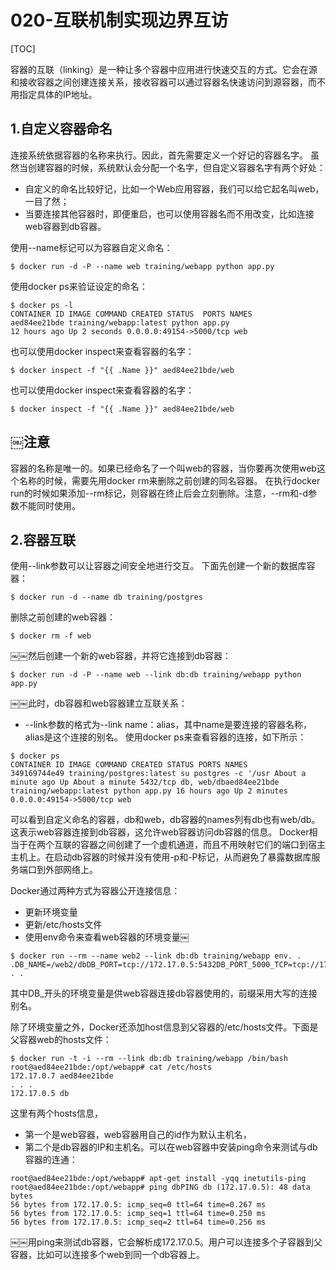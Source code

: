 # 020-互联机制实现边界互访

[TOC]

容器的互联（linking）是一种让多个容器中应用进行快速交互的方式。它会在源和接收容器之间创建连接关系，接收容器可以通过容器名快速访问到源容器，而不用指定具体的IP地址。

## 1.自定义容器命名

连接系统依据容器的名称来执行。因此，首先需要定义一个好记的容器名字。
虽然当创建容器的时候，系统默认会分配一个名字，但自定义容器名字有两个好处：

- 自定义的命名比较好记，比如一个Web应用容器，我们可以给它起名叫web，一目了然；
- 当要连接其他容器时，即便重启，也可以使用容器名而不用改变，比如连接web容器到db容器。

使用--name标记可以为容器自定义命名：

```
$ docker run -d -P --name web training/webapp python app.py
```

使用docker ps来验证设定的命名：

```
$ docker ps -l
CONTAINER ID IMAGE COMMAND CREATED STATUS  PORTS NAMES
aed84ee21bde training/webapp:latest python app.py 
12 hours ago Up 2 seconds 0.0.0.0:49154->5000/tcp web
```

也可以使用docker inspect来查看容器的名字：

```
$ docker inspect -f "{{ .Name }}" aed84ee21bde/web
```

也可以使用docker inspect来查看容器的名字：

```
$ docker inspect -f "{{ .Name }}" aed84ee21bde/web￼
```

## ￼注意

容器的名称是唯一的。如果已经命名了一个叫web的容器，当你要再次使用web这个名称的时候，需要先用docker rm来删除之前创建的同名容器。
在执行docker run的时候如果添加--rm标记，则容器在终止后会立刻删除。注意，--rm和-d参数不能同时使用。

## 2.容器互联

使用--link参数可以让容器之间安全地进行交互。
下面先创建一个新的数据库容器：

```
$ docker run -d --name db training/postgres
```


删除之前创建的web容器：

```
$ docker rm -f web
```

￼￼然后创建一个新的web容器，并将它连接到db容器：

```
$ docker run -d -P --name web --link db:db training/webapp python app.py
```

￼￼此时，db容器和web容器建立互联关系：

- --link参数的格式为--link name：alias，其中name是要连接的容器名称，alias是这个连接的别名。
  使用docker ps来查看容器的连接，如下所示：

```
$ docker ps
CONTAINER ID IMAGE COMMAND CREATED STATUS PORTS NAMES
349169744e49 training/postgres:latest su postgres -c '/usr About a minute ago Up About a minute 5432/tcp db, web/dbaed84ee21bde training/webapp:latest python app.py 16 hours ago Up 2 minutes 
0.0.0.0:49154->5000/tcp web
```

可以看到自定义命名的容器，db和web，db容器的names列有db也有web/db。这表示web容器连接到db容器，这允许web容器访问db容器的信息。
Docker相当于在两个互联的容器之间创建了一个虚机通道，而且不用映射它们的端口到宿主主机上。在启动db容器的时候并没有使用-p和-P标记，从而避免了暴露数据库服务端口到外部网络上。

Docker通过两种方式为容器公开连接信息：

- 更新环境变量
- 更新/etc/hosts文件
- 使用env命令来查看web容器的环境变量￼

```
$ docker run --rm --name web2 --link db:db training/webapp env. . .DB_NAME=/web2/dbDB_PORT=tcp://172.17.0.5:5432DB_PORT_5000_TCP=tcp://172.17.0.5:5432DB_PORT_5000_TCP_PROTO=tcpDB_PORT_5000_TCP_PORT=5432DB_PORT_5000_TCP_ADDR=172.17.0.5. . .
```


其中DB_开头的环境变量是供web容器连接db容器使用的，前缀采用大写的连接别名。

除了环境变量之外，Docker还添加host信息到父容器的/etc/hosts文件。下面是父容器web的hosts文件：

```
$ docker run -t -i --rm --link db:db training/webapp /bin/bash
root@aed84ee21bde:/opt/webapp# cat /etc/hosts
172.17.0.7 aed84ee21bde
. . .
172.17.0.5 db
```

这里有两个hosts信息，

- 第一个是web容器，web容器用自己的id作为默认主机名，
- 第二个是db容器的IP和主机名。可以在web容器中安装ping命令来测试与db容器的连通：

```
root@aed84ee21bde:/opt/webapp# apt-get install -yqq inetutils-ping
root@aed84ee21bde:/opt/webapp# ping dbPING db (172.17.0.5): 48 data bytes
56 bytes from 172.17.0.5: icmp_seq=0 ttl=64 time=0.267 ms
56 bytes from 172.17.0.5: icmp_seq=1 ttl=64 time=0.250 ms
56 bytes from 172.17.0.5: icmp_seq=2 ttl=64 time=0.256 ms
```

￼￼用ping来测试db容器，它会解析成172.17.0.5。用户可以连接多个子容器到父容器，比如可以连接多个web到同一个db容器上。

